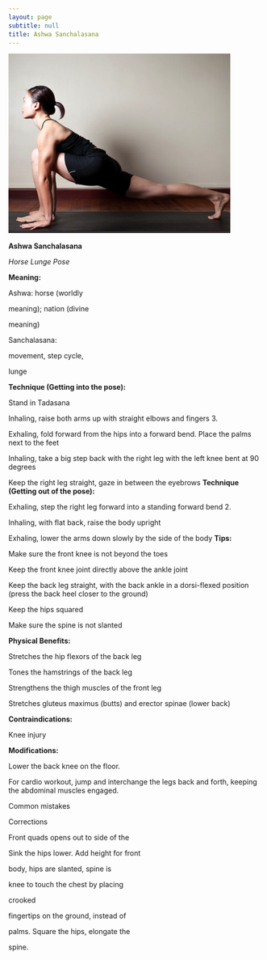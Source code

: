 ```yaml
---
layout: page
subtitle: null
title: Ashwa Sanchalasana
---
```

  <p class="calibre1 text-center">
   <img class="calibre2" src="../../assets/img/index-19_3.png"/>
  </p>
  <p class="calibre1">
  </p>
  <p class="calibre1">
  </p>
  <p class="calibre1">
   <b class="calibre3">
    Ashwa Sanchalasana
   </b>
  </p>
  <p class="calibre1">
  </p>
  <p class="calibre1">
  </p>
  <p class="calibre1">
   <i class="calibre4">
    Horse Lunge Pose
   </i>
  </p>
  <p class="calibre1">
   <b class="calibre3">
   </b>
  </p>
  <p class="calibre1">
   <b class="calibre3">
    Meaning:
   </b>
  </p>
  <p class="calibre1">
   Ashwa: horse (worldly
  </p>
  <p class="calibre1">
   meaning); nation (divine
  </p>
  <p class="calibre1">
   meaning)
  </p>
  <p class="calibre1">
   Sanchalasana:
  </p>
  <p class="calibre1">
   movement, step cycle,
  </p>
  <p class="calibre1">
   lunge
  </p>
  <p class="calibre1">
  </p>
  <p class="calibre1">
  </p>
  <p class="calibre1">
   <b class="calibre3">
    Technique (Getting into the pose):
   </b>
  </p>
  <p class="calibre1">
   Stand in Tadasana
  </p>
  <p class="calibre1">
   Inhaling, raise both arms up with straight elbows and fingers 3.
  </p>
  <p class="calibre1">
   Exhaling,  fold  forward  from  the  hips  into  a  forward  bend.  Place  the palms next to the feet
  </p>
  <p class="calibre1">
   Inhaling, take a big step back with the right leg with the left knee bent at 90 degrees
  </p>
  <p class="calibre1">
   Keep the right leg straight, gaze in between the eyebrows
   <b class="calibre3">
    Technique (Getting out of the pose):
   </b>
  </p>
  <p class="calibre1">
   Exhaling, step the right leg forward into a standing forward bend 2.
  </p>
  <p class="calibre1">
   Inhaling, with flat back, raise the body upright
  </p>
  <p class="calibre1">
   Exhaling, lower the arms down slowly by the side of the body
   <b class="calibre3">
    Tips:
   </b>
  </p>
  <p class="calibre1">
   Make sure the front knee is not beyond the toes
  </p>
  <p class="calibre1">
   Keep the front knee joint directly above the ankle joint
  </p>
  <p class="calibre1">
   Keep the back leg straight, with the back ankle in a dorsi-flexed position (press the back heel closer to the ground)
  </p>
  <p class="calibre1">
   Keep the hips squared
  </p>
  <p class="calibre1">
   Make sure the spine is not slanted
  </p>
  <p class="calibre1">
  </p>
  <p class="calibre1">
  </p>
  <p class="calibre1">
  </p>
  <p class="calibre1">
  </p>
  <p class="calibre1">
  </p>
  <p class="calibre1">
  </p>
  <p class="calibre1">
  </p>
  <p class="calibre1">
   <a id="p20">
   </a>
  </p>
  <p class="calibre1">
  </p>
  <p class="calibre1">
   <b class="calibre3">
    Physical Benefits:
   </b>
  </p>
  <p class="calibre1">
   Stretches the hip flexors of the back leg
  </p>
  <p class="calibre1">
   Tones the hamstrings of the back leg
  </p>
  <p class="calibre1">
   Strengthens the thigh muscles of the front leg
  </p>
  <p class="calibre1">
   Stretches  gluteus  maximus  (butts)  and  erector  spinae  (lower  back)
  </p>
  <p class="calibre1">
   <b class="calibre3">
   </b>
  </p>
  <p class="calibre1">
   <b class="calibre3">
    Contraindications:
   </b>
  </p>
  <p class="calibre1">
   Knee injury
  </p>
  <p class="calibre1">
  </p>
  <p class="calibre1">
   <b class="calibre3">
    Modifications:
   </b>
  </p>
  <p class="calibre1">
   Lower the back knee on the floor.
  </p>
  <p class="calibre1">
  </p>
  <p class="calibre1">
   For cardio workout, jump and interchange the legs back and forth, keeping the abdominal muscles engaged.
  </p>
  <p class="calibre1">
  </p>
  <p class="calibre1">
  </p>
  <p class="calibre1">
   Common mistakes
  </p>
  <p class="calibre1">
   Corrections
  </p>
  <p class="calibre1">
   Front quads opens out to side of the
  </p>
  <p class="calibre1">
   Sink the hips lower. Add height for front
  </p>
  <p class="calibre1">
   body, hips are slanted, spine is
  </p>
  <p class="calibre1">
   knee to touch the chest by placing
  </p>
  <p class="calibre1">
   crooked
  </p>
  <p class="calibre1">
   fingertips on the ground, instead of
  </p>
  <p class="calibre1">
   palms. Square the hips, elongate the
  </p>
  <p class="calibre1">
   spine.
  </p>
  <p class="calibre1">
  </p>
  <p class="calibre1">
  </p>
  <p class="calibre1">
  </p>
  <p class="calibre1">
  </p>
  <p class="calibre1">
  </p>
  <p class="calibre1">
  </p>
  <p class="calibre1">
  </p>
  <p class="calibre1">
  </p>
  <p class="calibre1">
  </p>
  <p class="calibre1">
  </p>
  <p class="calibre1">
  </p>
  <p class="calibre1">
  </p>
  <p class="calibre1">
  </p>
  <p class="calibre1">
  </p>
  <p class="calibre1">
  </p>
  <p class="calibre1">
  </p>
  <p class="calibre1">
  </p>
  <p class="calibre1">
   <a id="p21">
   </a>
  </p>
  <p class="calibre1">
  </p>
